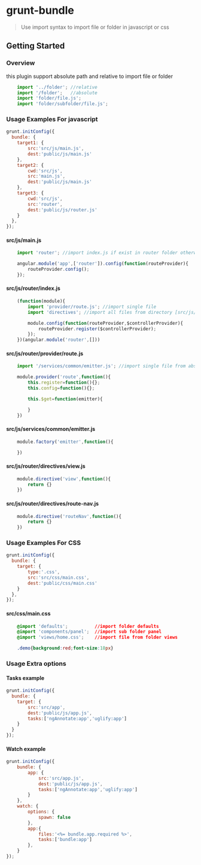 # grunt-bundle

> Use import syntax to import file or folder in javascript or css

## Getting Started
### Overview

this plugin support absolute path and relative to import file or folder

```js
    import '../folder'; //relative
    import '/folder';   //absolute
    import 'folder/file.js';
    import 'folder/subfolder/file.js';
```

### Usage Examples For javascript

```js
grunt.initConfig({
  bundle: {
    target1: {
        src:'src/js/main.js',
        dest:'public/js/main.js'
    },
    target2: {
        cwd:'src/js',
        src:'main.js',
        dest:'public/js/main.js'
    },
    target3: {
        cwd:'src/js',
        src:'router',
        dest:'public/js/router.js'
    }
  },
});
```

#### src/js/main.js
```js
    import 'router'; //import index.js if exist in router folder otherwise will import all from folder

    angular.module('app',['router']).config(function(routeProvider){
        routeProvider.config();
    });
```

#### src/js/router/index.js
```js
    (function(module){
        import 'provider/route.js'; //import single file
        import 'directives'; //import all files from directory [src/js/router/directives] if index.js not exist

        module.config(function(routeProvider,$controllerProvider){
            routeProvider.register($controllerProvider);
        });
    })(angular.module('router',[]))
```

#### src/js/router/provider/route.js
```js
    import '/services/common/emitter.js'; //import single file from absolute path

    module.provider('route',function(){
        this.register=function(){};
        this.config=function(){};

        this.$get=function(emitter){

        }
    })
```

#### src/js/services/common/emitter.js
```js
    module.factory('emitter',function(){

    })
```

#### src/js/router/directives/view.js
```js
    module.directive('view',function(){
        return {}
    })
```

#### src/js/router/directives/route-nav.js
```js
    module.directive('routeNav',function(){
        return {}
    })
```

### Usage Examples For CSS

```js
grunt.initConfig({
  bundle: {
    target: {
        type:'.css',
        src:'src/css/main.css',
        dest:'public/css/main.css'
    }
  },
});
```

#### src/css/main.css
```css
    @import 'defaults';          //import folder defaults
    @import 'components/panel';  //import sub folder panel
    @import 'views/home.css';    //import file from folder views

    .demo{background:red;font-size:18px}
```

### Usage Extra options
#### Tasks example
```js
grunt.initConfig({
  bundle: {
    target: {
        src:'src/app',
        dest:'public/js/app.js',
        tasks:['ngAnnotate:app','uglify:app']
    }
  }
});
```
#### Watch example
```js
grunt.initConfig({
    bundle: {
        app: {
            src:'src/app.js',
            dest:'public/js/app.js',
            tasks:['ngAnnotate:app','uglify:app']
        }
    },
    watch: {
        options: {
            spawn: false
        },
        app:{
            files:'<%= bundle.app.required %>',
            tasks:['bundle:app']
        },
    }
});
```